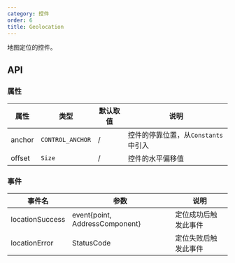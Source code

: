 ```yaml
---
category: 控件
order: 6
title: Geolocation
---
```


地图定位的控件。

## API

### 属性

| 属性  | 类型 | 默认取值 | 说明 |
|-------|-----|------|-----|
| anchor | `CONTROL_ANCHOR` | / | 控件的停靠位置，从`Constants`中引入 |
| offset | `Size`  | / | 控件的水平偏移值 |

### 事件

| 事件名 | 参数 | 说明 |
|-------|-----|-----|
| locationSuccess | event{point, AddressComponent} | 定位成功后触发此事件 |
| locationError | StatusCode | 定位失败后触发此事件 |
